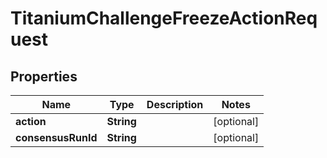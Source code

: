 

# TitaniumChallengeFreezeActionRequest


## Properties

| Name | Type | Description | Notes |
|------------ | ------------- | ------------- | -------------|
|**action** | **String** |  |  [optional] |
|**consensusRunId** | **String** |  |  [optional] |



